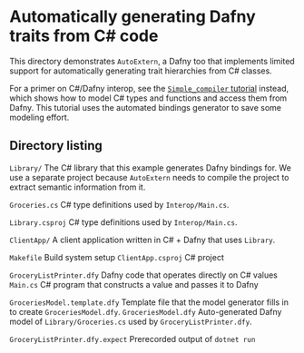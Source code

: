 # Automatically generating Dafny traits from C# code

This directory demonstrates `AutoExtern`, a Dafny too that implements limited
support for automatically generating trait hierarchies from C# classes.

For a primer on C#/Dafny interop, see the [`Simple_compiler`
tutorial](../Simple_compiler/) instead, which shows how to model C# types and
functions and access them from Dafny.  This tutorial uses the automated bindings
generator to save some modeling effort.

## Directory listing

`Library/`
  The C# library that this example generates Dafny bindings for. We use a
  separate project because `AutoExtern` needs to compile the project to extract
  semantic information from it.

  `Groceries.cs`
    C# type definitions used by `Interop/Main.cs`.

  `Library.csproj`
    C# type definitions used by `Interop/Main.cs`.


`ClientApp/`
  A client application written in C# + Dafny that uses `Library`.

  `Makefile`
    Build system setup
  `ClientApp.csproj`
    C# project

  `GroceryListPrinter.dfy`
    Dafny code that operates directly on C# values
  `Main.cs`
    C# program that constructs a value and passes it to Dafny

  `GroceriesModel.template.dfy`
    Template file that the model generator fills in to create `GroceriesModel.dfy`.
  `GroceriesModel.dfy`
    Auto-generated Dafny model of `Library/Groceries.cs` used by `GroceryListPrinter.dfy`.

  `GroceryListPrinter.dfy.expect`
    Prerecorded output of `dotnet run`
